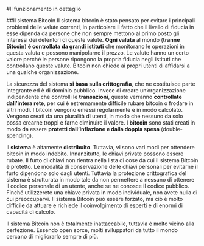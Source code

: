 #Il funzionamento in dettaglio

##Il sistema Bitcoin
Il sistema bitcoin è stato pensato per evitare i principali problemi delle valute correnti, in particolare il fatto che il livello di fiducia in esse dipenda da persone che non sempre mettono al primo posto gli interessi dei detentori di queste valute.
__Ogni valuta__ al mondo (__tranne Bitcoin__) __è controllata da grandi istituti__ che monitorano le operazioni in questa valuta e possono manipolarne il prezzo.
Le valute hanno un certo valore perché le persone ripongono la propria fiducia negli istituti che controllano queste valute. Bitcoin non chiede ai propri utenti di affidarsi a una qualche organizzazione.

La sicurezza del sistema __si basa sulla crittografia__, che ne costituisce parte integrante ed è di dominio pubblico. Invece di creare un’organizzazione indipendente che controlli le __transazioni__, queste verranno __controllate dall’intera rete__, per cui è estremamente difficile rubare bitcoin o frodare in altri modi. I bitcoin vengono emessi regolarmente e in modo calcolato. Vengono creati da una pluralità di utenti, in modo che nessuno da solo possa crearne troppi e farne diminuire il valore.
I __bitcoin__ sono stati creati in modo da essere __protetti dall’inflazione e dalla doppia spesa__ (double-spending).

Il __sistema__ è altamente __distribuito__. Tuttavia, vi sono vari modi per ottendere bitcoin in modo indebito. Innanzitutto, le chiavi private possono essere rubate. Il furto di chiavi non rientra nella lista di cose da cui il sistema Bitcoin è protetto. Le modalità di conservazione delle chiavi personali per evitarne il furto dipendono solo dagli utenti. Tuttavia la protezione crittografica del sistema è strutturata in modo tale da non permettere a nessuno di ottenere il codice personale di un utente, anche se ne conosce il codice pubblico. Finché utilizzerete una chiave privata in modo individuale, non avete nulla di cui preoccuparvi.
Il sistema Bitcoin può essere forzato, ma ciò è molto difficile da attuare e richiede il coinvolgimento di esperti e di enormi di capacità di calcolo.

Il sistema Bitcoin non è totalmente inattaccabile, tuttavia è molto vicino alla perfezione. Essendo open sorce, molti sviluppatori da tutto il mondo cercano di migliorarlo sempre di più.




